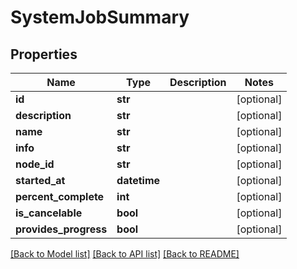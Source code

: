 # SystemJobSummary

## Properties
Name | Type | Description | Notes
------------ | ------------- | ------------- | -------------
**id** | **str** |  | [optional] 
**description** | **str** |  | [optional] 
**name** | **str** |  | [optional] 
**info** | **str** |  | [optional] 
**node_id** | **str** |  | [optional] 
**started_at** | **datetime** |  | [optional] 
**percent_complete** | **int** |  | [optional] 
**is_cancelable** | **bool** |  | [optional] 
**provides_progress** | **bool** |  | [optional] 

[[Back to Model list]](../README.md#documentation-for-models) [[Back to API list]](../README.md#documentation-for-api-endpoints) [[Back to README]](../README.md)


